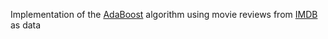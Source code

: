 Implementation of the [AdaBoost](https://en.wikipedia.org/wiki/AdaBoost) algorithm using movie reviews from [IMDB](https://www.imdb.com/) as data
